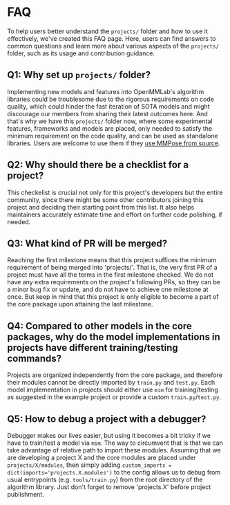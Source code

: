 # FAQ

To help users better understand the `projects/` folder and how to use it effectively, we've created this FAQ page. Here, users can find answers to common questions and learn more about various aspects of the `projects/` folder, such as its usage and contribution guidance.

## Q1: Why set up `projects/` folder?

Implementing new models and features into OpenMMLab's algorithm libraries could be troublesome due to the rigorous requirements on code quality, which could hinder the fast iteration of SOTA models and might discourage our members from sharing their latest outcomes here. And that's why we have this `projects/` folder now, where some experimental features, frameworks and models are placed, only needed to satisfy the minimum requirement on the code quality, and can be used as standalone libraries. Users are welcome to use them if they [use MMPose from source](https://mmpose.readthedocs.io/en/dev-1.x/installation.html#best-practices).

## Q2: Why should there be a checklist for a project?

This checkelist is crucial not only for this project's developers but the entire community, since there might be some other contributors joining this project and deciding their starting point from this list. It also helps maintainers accurately estimate time and effort on further code polishing, if needed.

## Q3: What kind of PR will be merged?

Reaching the first milestone means that this project suffices the minimum requirement of being merged into 'projects/'. That is, the very first PR of a project must have all the terms in the first milestone checked. We do not have any extra requirements on the project's following PRs, so they can be a minor bug fix or update, and do not have to achieve one milestone at once. But keep in mind that this project is only eligible to become a part of the core package upon attaining the last milestone.

## Q4: Compared to other models in the core packages, why do the model implementations in projects have different training/testing commands?

Projects are organized independently from the core package, and therefore their modules cannot be directly imported by `train.py` and `test.py`. Each model implementation in projects should either use `mim` for training/testing as suggested in the example project or provide a custom `train.py`/`test.py`.

## Q5: How to debug a project with a debugger?

Debugger makes our lives easier, but using it becomes a bit tricky if we have to train/test a model via `mim`. The way to circumvent that is that we can take advantage of relative path to import these modules. Assuming that we are developing a project X and the core modules are placed under `projects/X/modules`, then simply adding `custom_imports = dict(imports='projects.X.modules')` to the config allows us to debug from usual entrypoints (e.g. `tools/train.py`) from the root directory of the algorithm library. Just don't forget to remove 'projects.X' before project publishment.
